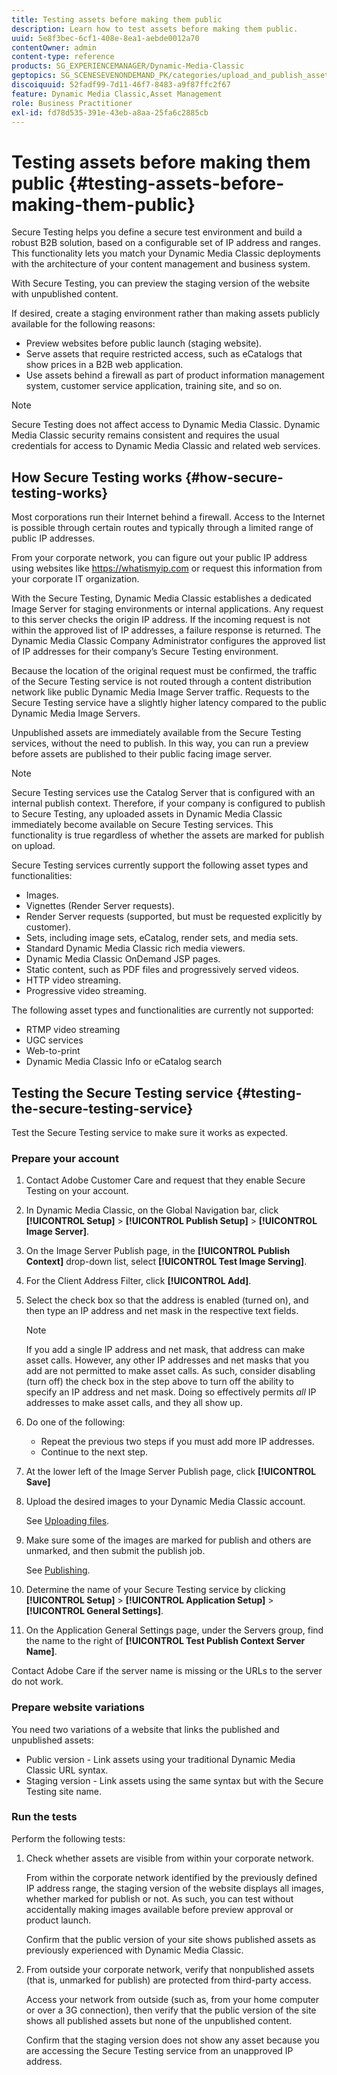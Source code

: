 ```yaml
---
title: Testing assets before making them public
description: Learn how to test assets before making them public.
uuid: 5e8f3bec-6cf1-408e-8ea1-aebde0012a70
contentOwner: admin
content-type: reference
products: SG_EXPERIENCEMANAGER/Dynamic-Media-Classic
geptopics: SG_SCENESEVENONDEMAND_PK/categories/upload_and_publish_assets
discoiquuid: 52fadf99-7d11-46f7-8483-a9f87ffc2f67
feature: Dynamic Media Classic,Asset Management
role: Business Practitioner
exl-id: fd78d535-391e-43eb-a8aa-25fa6c2885cb
---
```

# Testing assets before making them public {#testing-assets-before-making-them-public}

Secure Testing helps you define a secure test environment and build a robust B2B solution, based on a configurable set of IP address and ranges. This functionality lets you match your Dynamic Media Classic deployments with the architecture of your content management and business system.

With Secure Testing, you can preview the staging version of the website with unpublished content.

If desired, create a staging environment rather than making assets publicly available for the following reasons:

* Preview websites before public launch (staging website).
* Serve assets that require restricted access, such as eCatalogs that show prices in a B2B web application.
* Use assets behind a firewall as part of product information management system, customer service application, training site, and so on.

>[!NOTE]
>
>Secure Testing does not affect access to Dynamic Media Classic. Dynamic Media Classic security remains consistent and requires the usual credentials for access to Dynamic Media Classic and related web services.

## How Secure Testing works {#how-secure-testing-works}

Most corporations run their Internet behind a firewall. Access to the Internet is possible through certain routes and typically through a limited range of public IP addresses.

From your corporate network, you can figure out your public IP address using websites like https://whatismyip.com or request this information from your corporate IT organization.

With the Secure Testing, Dynamic Media Classic establishes a dedicated Image Server for staging environments or internal applications. Any request to this server checks the origin IP address. If the incoming request is not within the approved list of IP addresses, a failure response is returned. The Dynamic Media Classic Company Administrator configures the approved list of IP addresses for their company’s Secure Testing environment.

Because the location of the original request must be confirmed, the traffic of the Secure Testing service is not routed through a content distribution network like public Dynamic Media Image Server traffic. Requests to the Secure Testing service have a slightly higher latency compared to the public Dynamic Media Image Servers.

Unpublished assets are immediately available from the Secure Testing services, without the need to publish. In this way, you can run a preview before assets are published to their public facing image server.

>[!NOTE]
>
>Secure Testing services use the Catalog Server that is configured with an internal publish context. Therefore, if your company is configured to publish to Secure Testing, any uploaded assets in Dynamic Media Classic immediately become available on Secure Testing services. This functionality is true regardless of whether the assets are marked for publish on upload.

Secure Testing services currently support the following asset types and functionalities:

<!-- 

Comment Type: remark
Last Modified By: unknown unknown 
Last Modified Date: 

<p>Added videos to list below 9/11/2012. Moved “Render Server requests” from unsupported to supported, listed below on 3/15/2016 as per email from Cynthia March 11, 2016)</p>

 -->

* Images.
* Vignettes (Render Server requests).
* Render Server requests (supported, but must be requested explicitly by customer).
* Sets, including image sets, eCatalog, render sets, and media sets.
* Standard Dynamic Media Classic rich media viewers.
* Dynamic Media Classic OnDemand JSP pages.
* Static content, such as PDF files and progressively served videos.
* HTTP video streaming.
* Progressive video streaming.

The following asset types and functionalities are currently not supported:

* RTMP video streaming
* UGC services
* Web-to-print
* Dynamic Media Classic Info or eCatalog search

## Testing the Secure Testing service {#testing-the-secure-testing-service}

Test the Secure Testing service to make sure it works as expected.

<!-- >[!NOTE]
>
>*If you do not mention any IPs under **[!UICONTROL Setup]** > **[!UICONTROL Application Setup]** > **[!UICONTROL Publish Setup]** > **[!UICONTROL Image Server]** > **[!UICONTROL Test Image Service]*** - If you add an IP only, that IP is able to call the assets and no other IP are allowed to make the calls. As long there is no IP mentioned under that section, all IPs are allowed to make the calls for the assets, and they show up. -->

### Prepare your account

<!-- 

Comment Type: remark
Last Modified By: unknown unknown 
Last Modified Date: 

<p>RB: Rewrote entire steps under “Prepare your account” 9/10/2012</p>

 -->

1. Contact Adobe Customer Care and request that they enable Secure Testing on your account.
1. In Dynamic Media Classic, on the Global Navigation bar, click **[!UICONTROL Setup]** > **[!UICONTROL Publish Setup]** > **[!UICONTROL Image Server]**.
1. On the Image Server Publish page, in the **[!UICONTROL Publish Context]** drop-down list, select **[!UICONTROL Test Image Serving]**.
1. For the Client Address Filter, click **[!UICONTROL Add]**.
1. Select the check box so that the address is enabled (turned on), and then type an IP address and net mask in the respective text fields.

   >[!NOTE]
   >
   >If you add a single IP address and net mask, that address can make asset calls. However, any other IP addresses and net masks that you add are not permitted to make asset calls. As such, consider disabling (turn off) the check box in the step above to turn off the ability to specify an IP address and net mask. Doing so effectively permits *all* IP addresses to make asset calls, and they all show up. 

1. Do one of the following:
   * Repeat the previous two steps if you must add more IP addresses.
   * Continue to the next step.
1. At the lower left of the Image Server Publish page, click **[!UICONTROL Save]**
1. Upload the desired images to your Dynamic Media Classic account.

   See [Uploading files](uploading-files.md#uploading_files).

1. Make sure some of the images are marked for publish and others are unmarked, and then submit the publish job.

   See [Publishing](publishing-files.md#publishing_files).

1. Determine the name of your Secure Testing service by clicking **[!UICONTROL Setup]** > **[!UICONTROL Application Setup]** > **[!UICONTROL General Settings]**. 
1. On the Application General Settings page, under the Servers group, find the name to the right of **[!UICONTROL Test Publish Context Server Name]**.

Contact Adobe Care if the server name is missing or the URLs to the server do not work.

### Prepare website variations

You need two variations of a website that links the published and unpublished assets:

* Public version - Link assets using your traditional Dynamic Media Classic URL syntax.
* Staging version - Link assets using the same syntax but with the Secure Testing site name.

### Run the tests

Perform the following tests:

1. Check whether assets are visible from within your corporate network.

   From within the corporate network identified by the previously defined IP address range, the staging version of the website displays all images, whether marked for publish or not. As such, you can test without accidentally making images available before preview approval or product launch.

   Confirm that the public version of your site shows published assets as previously experienced with Dynamic Media Classic.

1. From outside your corporate network, verify that nonpublished assets (that is, unmarked for publish) are protected from third-party access.

   Access your network from outside (such as, from your home computer or over a 3G connection), then verify that the public version of the site shows all published assets but none of the unpublished content.

   Confirm that the staging version does not show any asset because you are accessing the Secure Testing service from an unapproved IP address.
